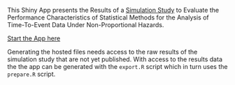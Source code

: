 This Shiny App presents the Results of a [Simulation Study](https://arxiv.org/abs/2310.05622) to Evaluate the Performance Characteristics of Statistical Methods for the Analysis of Time-To-Event Data Under Non-Proportional Hazards.

[Start the App here](https://simnph.github.io/SimResultsShinylive/about.html)

Generating the hosted files needs access to the raw results of the simulation study that are not yet published. With access to the results data the the app can be generated with the `export.R` script which in turn uses the `prepare.R` script. 
